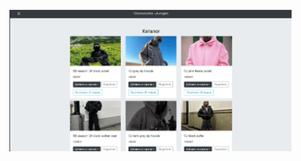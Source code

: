 ![Screen](https://github.com/painkiller71821/github-portfolio/blob/main/Снимок%20экрана%202025-08-07%20151414.png)
